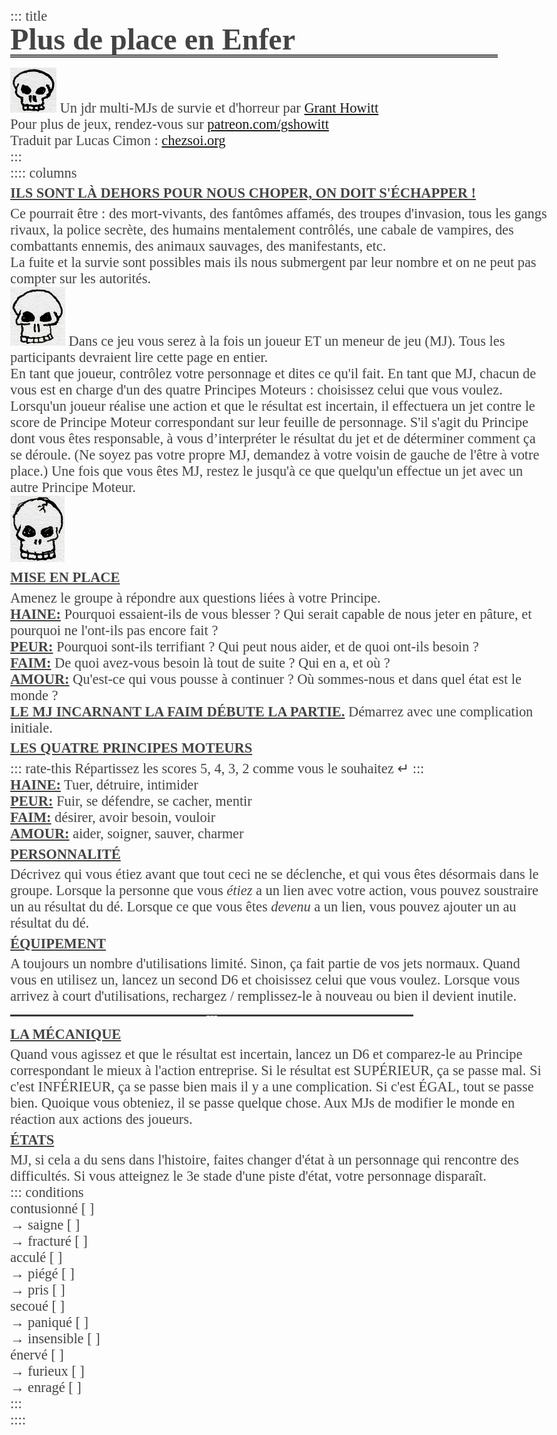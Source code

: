 ::: title
# Plus de place en Enfer
![](img/skull-title.png)
Un jdr multi-MJs de survie et d'horreur par [Grant Howitt](https://rowanrookanddecard.com/product/no-more-room-in-hell/)

Pour plus de jeux, rendez-vous sur [patreon.com/gshowitt](https://patreon.com/gshowitt)

Traduit par Lucas Cimon : [chezsoi.org](https://chezsoi.org/lucas/blog/tag/jdr.html)

:::

:::: columns

## Ils sont là dehors pour nous choper, on doit s'échapper !
Ce pourrait être : des mort-vivants, des fantômes affamés, des troupes d'invasion,
tous les gangs rivaux, la police secrète, des humains mentalement contrôlés,
une cabale de vampires, des combattants ennemis, des animaux sauvages, des manifestants, etc.

La fuite et la survie sont possibles mais ils nous submergent par leur nombre
et on ne peut pas compter sur les autorités.

![](img/skull-1.png)
Dans ce jeu vous serez à la fois un joueur ET un meneur de jeu (MJ).
Tous les participants devraient lire cette page en entier.

En tant que joueur, contrôlez votre personnage et dites ce qu'il fait.
En tant que MJ, chacun de vous est en charge d'un des quatre Principes Moteurs :
choisissez celui que vous voulez.
Lorsqu'un joueur réalise une action et que le résultat est incertain,
il effectuera un jet contre le score de Principe Moteur correspondant sur leur feuille de personnage.
S'il s'agit du Principe dont vous êtes responsable, à vous d’interpréter le résultat du jet
et de déterminer comment ça se déroule.
(Ne soyez pas votre propre MJ, demandez à votre voisin de gauche de l'être à votre place.)
Une fois que vous êtes MJ, restez le jusqu'à ce que quelqu'un effectue un jet avec un autre Principe Moteur.

![](img/skull-2.png)

## Mise en place
Amenez le groupe à répondre aux questions liées à votre Principe.

**HAINE:** Pourquoi essaient-ils de vous blesser ?
Qui serait capable de nous jeter en pâture,
et pourquoi ne l'ont-ils pas encore fait ?

**PEUR:** Pourquoi sont-ils terrifiant ?
Qui peut nous aider, et de quoi ont-ils besoin ?

**FAIM:** De quoi avez-vous besoin là tout de suite ?
Qui en a, et où ?

**AMOUR:** Qu'est-ce qui vous pousse à continuer ?
Où sommes-nous et dans quel état est le monde ?

**LE MJ INCARNANT LA FAIM DÉBUTE LA PARTIE.** Démarrez avec une complication initiale.

## Les quatre Principes Moteurs
::: rate-this
Répartissez les scores 5, 4, 3, 2 comme vous le souhaitez ↵
:::

**HAINE:** Tuer, détruire, intimider

**PEUR:** Fuir, se défendre, se cacher, mentir

**FAIM:** désirer, avoir besoin, vouloir

**AMOUR:** aider, soigner, sauver, charmer

## Personnalité
Décrivez qui vous étiez avant que tout ceci ne se déclenche,
et qui vous êtes désormais dans le groupe.
Lorsque la personne que vous _étiez_ a un lien avec votre action,
vous pouvez soustraire un au résultat du dé.
Lorsque ce que vous êtes _devenu_ a un lien,
vous pouvez ajouter un au résultat du dé.

## Équipement
A toujours un nombre d'utilisations limité.
Sinon, ça fait partie de vos jets normaux.
Quand vous en utilisez un, lancez un second D6 et choisissez celui que vous voulez.
Lorsque vous arrivez à court d'utilisations,
rechargez / remplissez-le à nouveau ou bien il devient inutile.

---

## La mécanique
Quand vous agissez et que le résultat est incertain,
lancez un D6 et comparez-le au Principe correspondant le mieux à l'action entreprise.
Si le résultat est SUPÉRIEUR, ça se passe mal.
Si c'est INFÉRIEUR, ça se passe bien mais il y a une complication.
Si c'est ÉGAL, tout se passe bien.
Quoique vous obteniez, il se passe quelque chose.
Aux MJs de modifier le monde en réaction aux actions des joueurs.

## États
MJ, si cela a du sens dans l'histoire, faites changer d'état à un personnage qui rencontre des difficultés.
Si vous atteignez le 3e stade d'une piste d'état, votre personnage disparaît.

::: conditions

contusionné [ ]

→ saigne [ ]

→ fracturé [ ]


acculé [ ]

→ piégé [ ]

→ pris [ ]


secoué [ ]

→ paniqué [ ]

→ insensible [ ]


énervé [ ]

→ furieux [ ]

→ enragé [ ]

:::

::::

<style>
@font-face {
  font-family: GunnyRewritten;
  src: url('fonts/gnyrwn971.ttf') format('truetype');
}

body {
  font-family: GunnyRewritten;
  font-size: 1.4rem;
  color: #444;
  /* Should make font rendering prettier: */
  text-rendering: optimizeLegibility !important;
  max-width: 80rem;
  margin: 2rem auto;
}
p { margin: 0; }
h1 {
  font-size: 3rem;
  margin: 0;
  margin-right: 5rem;
  line-height: 1;
  border-bottom: 5px double;
  margin-bottom: 1rem;
}
h2 {
  font-size: 1em;
  margin: .4rem 0;
  text-transform: uppercase;
  text-decoration: underline;
}
strong { text-decoration: underline; }
.title { text-align: center; }
.title > section {
  position: relative;
  display: inline-block;
  text-align: left;
  text-transform: uppercase;
  padding: 1rem;
  border: solid #444 2px;
}
.title > section:before, .title > section:after {
  content: '';
  display: block;
  position: absolute;
  top: 1px;
  bottom: 1px;
  left: -4px; /* margin + border */
  right: -4px; /* margin + border */
  border: solid #444 2px;
}
.title > section:before { transform: rotate(.1deg); }
.title > section:after { transform: rotate(-.7deg); }
.title img {
  position: absolute;
  right: 5%;
  top: .5rem;
  max-height: 3rem;
}
.columns { columns: 2; margin-top: 2rem; }
section { break-inside: avoid; }
.columns img {
  float: right;
  margin-left: 1rem;
  margin-right: 3rem;
  max-height: 4rem;
}
.rate-this {
  float: right;
  max-width: 25%;
  border: solid #444 2px;
  padding: .5rem;
}
hr {
  width: 75%;
  border: none; 
  border-top: solid #444 2px; 
  color: #444; 
  text-align: center; 
  font-size: 1rem;
} 
hr:after { 
  content: 'o';
  font-family: Arial;
  display: inline-block;
  position: relative;
  top: -0.7em;
  padding: 0 0.25em;
  background: #fff;
}
.conditions {
  border: solid #444 2px;
  padding: .5rem;
  display: flex;
  flex-flow: row wrap;
  margin: 0 auto;
  text-align: right;
}
.conditions > p { flex: 1 0 33%; }
input[type="checkbox"] {
  position: absolute; /* take it out of document flow */
  opacity: 0;         /* hide it */
}
input[type="checkbox"] + label:before {
  content: '';
  display: inline-block;
  width: .8rem;
  height: .8rem;
  border: solid 1px #444;
  margin-left: .5rem;
}
@media screen {
  .conditions {
    width: 55%;
  }
}
@media print {
  .conditions {
    font-size: 1.2rem;
  }
}
</style>
